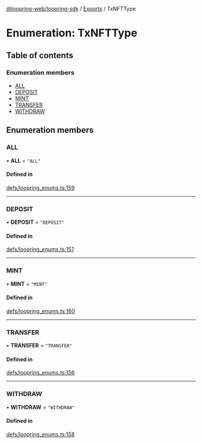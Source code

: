 [@loopring-web/loopring-sdk](../README.md) / [Exports](../modules.md) / TxNFTType

# Enumeration: TxNFTType

## Table of contents

### Enumeration members

- [ALL](TxNFTType.md#all)
- [DEPOSIT](TxNFTType.md#deposit)
- [MINT](TxNFTType.md#mint)
- [TRANSFER](TxNFTType.md#transfer)
- [WITHDRAW](TxNFTType.md#withdraw)

## Enumeration members

### ALL

• **ALL** = `"ALL"`

#### Defined in

[defs/loopring_enums.ts:159](https://github.com/Loopring/loopring_sdk/blob/6d0be7c/src/defs/loopring_enums.ts#L159)

___

### DEPOSIT

• **DEPOSIT** = `"DEPOSIT"`

#### Defined in

[defs/loopring_enums.ts:157](https://github.com/Loopring/loopring_sdk/blob/6d0be7c/src/defs/loopring_enums.ts#L157)

___

### MINT

• **MINT** = `"MINT"`

#### Defined in

[defs/loopring_enums.ts:160](https://github.com/Loopring/loopring_sdk/blob/6d0be7c/src/defs/loopring_enums.ts#L160)

___

### TRANSFER

• **TRANSFER** = `"TRANSFER"`

#### Defined in

[defs/loopring_enums.ts:156](https://github.com/Loopring/loopring_sdk/blob/6d0be7c/src/defs/loopring_enums.ts#L156)

___

### WITHDRAW

• **WITHDRAW** = `"WITHDRAW"`

#### Defined in

[defs/loopring_enums.ts:158](https://github.com/Loopring/loopring_sdk/blob/6d0be7c/src/defs/loopring_enums.ts#L158)
